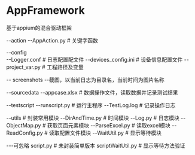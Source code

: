 # AppFramework
基于appium的混合驱动框架

--action
    --AppAction.py     # 关键字函数

--config  
    --Logger.conf         # 日志配置配文件
    --devices_config.ini      # 设备信息配置文件
    --project_var.py            # 工程路径及变量

-- screenshots
    --截图，以当前日志为目录名，当前时间为图片名称

--sourcedata
    --appcase.xlsx    # 数据操作文件，读取数据并记录测试结果

--testscript
    --runscript.py    #  运行主程序
    --TestLog.log     #  记录操作日志

--utils    # 封装常用模块
    --DirAndTime.py    # 时间模块
    --Log.py                  # 日志模块
    --ObjectMap.py     # 获取页面元素模块
    --ParseExcel.py       # 读取excel模块
    --ReadConfig.py     # 读取配置文件模块
    --WaitUtil.py           # 显示等待模块

---可忽略
script.py   # 未封装简单版本
scriptWaitUtil.py    # 显示等待方法验证

